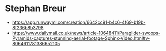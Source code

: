 # Stephan Breur

* https://app.runwayml.com/creation/6642cc91-b4c6-4f69-b19b-8f236b8b3798
* https://www.dailymail.co.uk/news/article-10648411/Paraglider-swoops-Pyramids-captures-stunning-aerial-footage-Sphinx-Video.html#v-8064611781386652105

